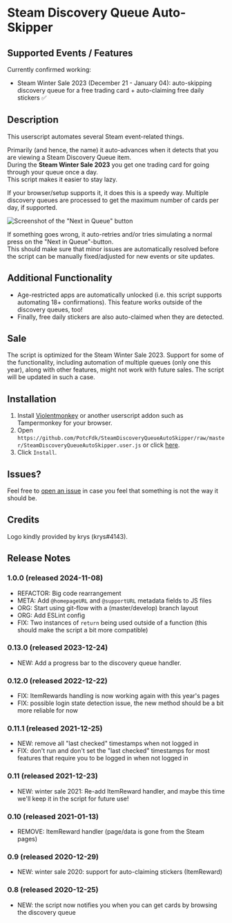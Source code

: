 # Steam Discovery Queue Auto-Skipper

## Supported Events / Features

Currently confirmed working:
- Steam Winter Sale 2023 (December 21 - January 04): auto-skipping discovery queue for a free trading card + auto-claiming free daily stickers ✅

## Description

This userscript automates several Steam event-related things.  

Primarily (and hence, the name) it auto-advances when it detects that you are viewing a Steam Discovery Queue item.  
During the **Steam Winter Sale 2023** you get one trading card for going through your queue once a day.  
This script makes it easier to stay lazy.  

If your browser/setup supports it, it does this is a speedy way. Multiple discovery queues are processed to get the maximum number of cards per day, if supported.  

![Screenshot of the "Next in Queue" button](https://i.imgur.com/NuCCY8D.png)

If something goes wrong, it auto-retries and/or tries simulating a normal press on the "Next in Queue"-button.  
This should make sure that minor issues are automatically resolved before the script can be manually fixed/adjusted for new events or site updates.  

## Additional Functionality

- Age-restricted apps are automatically unlocked (i.e. this script supports automating 18+ confirmations).
This feature works outside of the discovery queues, too!
- Finally, free daily stickers are also auto-claimed when they are detected.

## Sale
The script is optimized for the Steam Winter Sale 2023. Support for some of the functionality, including automation of multiple queues (only one this year), along with other features, might not work with future sales. The script will be updated in such a case.

## Installation
1. Install [Violentmonkey](https://violentmonkey.github.io/get-it/) or another userscript addon such as Tampermonkey for your browser.
2. Open `https://github.com/PotcFdk/SteamDiscoveryQueueAutoSkipper/raw/master/SteamDiscoveryQueueAutoSkipper.user.js` or click [here](https://github.com/PotcFdk/SteamDiscoveryQueueAutoSkipper/raw/master/SteamDiscoveryQueueAutoSkipper.user.js).
3. Click `Install`.  

## Issues?
Feel free to [open an issue](https://github.com/PotcFdk/SteamDiscoveryQueueAutoSkipper/issues) in case you feel that something is not the way it should be.

## Credits
Logo kindly provided by krys (krys#4143).

## Release Notes

### 1.0.0 (released 2024-11-08)
- REFACTOR: Big code rearrangement
- META: Add `@homepageURL` and `@supportURL` metadata fields to JS files
- ORG: Start using git-flow with a (master/develop) branch layout
- ORG: Add ESLint config
- FIX: Two instances of `return` being used outside of a function (this should make the script a bit more compatible)

### 0.13.0 (released 2023-12-24)
- NEW: Add a progress bar to the discovery queue handler.

### 0.12.0 (released 2022-12-22)
- FIX: ItemRewards handling is now working again with this year's pages
- FIX: possible login state detection issue, the new method should be a bit more reliable for now

### 0.11.1 (released 2021-12-25)
- NEW: remove all "last checked" timestamps when not logged in
- FIX: don't run and don't set the "last checked" timestamps for most features that require you to be logged in when not logged in

### 0.11 (released 2021-12-23)
- NEW: winter sale 2021: Re-add ItemReward handler, and maybe this time we'll keep it in the script for future use!

### 0.10 (released 2021-01-13)
- REMOVE: ItemReward handler (page/data is gone from the Steam pages)

### 0.9 (released 2020-12-29)
- NEW: winter sale 2020: support for auto-claiming stickers (ItemReward)

### 0.8 (released 2020-12-25)
- NEW: the script now notifies you when you can get cards by browsing the discovery queue
